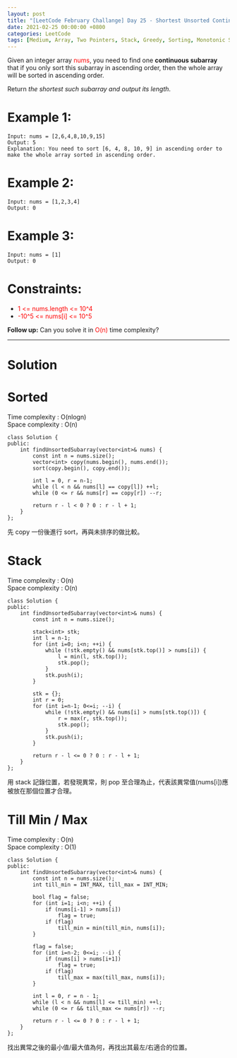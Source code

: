 ```yaml
---
layout: post
title: "[LeetCode February Challange] Day 25 - Shortest Unsorted Continuous Subarray"
date: 2021-02-25 00:00:00 +0800
categories: LeetCode
tags: [Medium, Array, Two Pointers, Stack, Greedy, Sorting, Monotonic Stack, Amazon, Microsoft, C++]
---
```

Given an integer array <font color="red">nums</font>, you need to find one **continuous subarray** that if you only sort this subarray in ascending order, then the whole array will be sorted in ascending order.

Return *the shortest such subarray and output its length*.

# Example 1:

	Input: nums = [2,6,4,8,10,9,15]
	Output: 5
	Explanation: You need to sort [6, 4, 8, 10, 9] in ascending order to make the whole array sorted in ascending order.

# Example 2:

	Input: nums = [1,2,3,4]
	Output: 0

# Example 3:

	Input: nums = [1]
	Output: 0

# Constraints:

- <font color="red">1 <= nums.length <= 10^4</font>
- <font color="red">-10^5 <= nums[i] <= 10^5</font>

**Follow up:** Can you solve it in <font color="red">O(n)</font> time complexity?

______________________  

# Solution  

# Sorted

Time complexity : O(nlogn)  
Space complexity : O(n)  

	class Solution {
	public:
	    int findUnsortedSubarray(vector<int>& nums) {
	        const int n = nums.size();
	        vector<int> copy(nums.begin(), nums.end());
	        sort(copy.begin(), copy.end());
	        
	        int l = 0, r = n-1;
	        while (l < n && nums[l] == copy[l]) ++l;
	        while (0 <= r && nums[r] == copy[r]) --r;
	        
	        return r - l < 0 ? 0 : r - l + 1;
	    }
	};

先 copy 一份後進行 sort，再與未排序的做比較。


# Stack

Time complexity : O(n)  
Space complexity : O(n)  

	class Solution {
	public:
	    int findUnsortedSubarray(vector<int>& nums) {
	        const int n = nums.size();
	        
	        stack<int> stk;
	        int l = n-1;
	        for (int i=0; i<n; ++i) {
	            while (!stk.empty() && nums[stk.top()] > nums[i]) {
	                l = min(l, stk.top());
	                stk.pop();
	            }
	            stk.push(i);
	        }
	        
	        stk = {};
	        int r = 0;
	        for (int i=n-1; 0<=i; --i) {
	            while (!stk.empty() && nums[i] > nums[stk.top()]) {
	                r = max(r, stk.top());
	                stk.pop();
	            }
	            stk.push(i);
	        }
	        
	        return r - l <= 0 ? 0 : r - l + 1;
	    }
	};

用 stack 記錄位置，若發現異常，則 pop 至合理為止，代表該異常值(nums[i])應被放在那個位置才合理。


# Till Min / Max

Time complexity : O(n)  
Space complexity : O(1)  

	class Solution {
	public:
	    int findUnsortedSubarray(vector<int>& nums) {
	        const int n = nums.size();
	        int till_min = INT_MAX, till_max = INT_MIN;
	        
	        bool flag = false;
	        for (int i=1; i<n; ++i) {
	            if (nums[i-1] > nums[i])
	                flag = true;
	            if (flag)
	                till_min = min(till_min, nums[i]);
	        }
	        
	        flag = false;
	        for (int i=n-2; 0<=i; --i) {
	            if (nums[i] > nums[i+1])
	                flag = true;
	            if (flag)
	                till_max = max(till_max, nums[i]);
	        }
	        
	        int l = 0, r = n - 1;
	        while (l < n && nums[l] <= till_min) ++l;
	        while (0 <= r && till_max <= nums[r]) --r;
	        
	        return r - l <= 0 ? 0 : r - l + 1;
	    }
	};

找出異常之後的最小值/最大值為何，再找出其最左/右適合的位置。